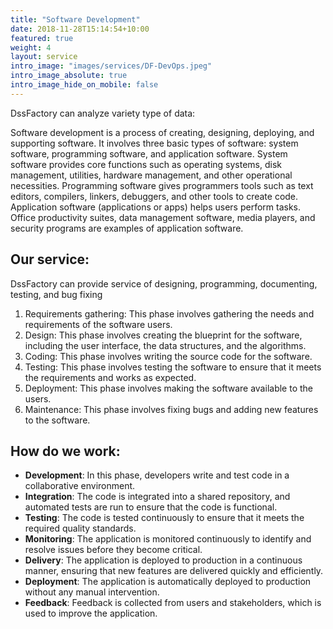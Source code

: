 ```yaml
---
title: "Software Development"
date: 2018-11-28T15:14:54+10:00
featured: true
weight: 4
layout: service
intro_image: "images/services/DF-DevOps.jpeg"
intro_image_absolute: true
intro_image_hide_on_mobile: false
---
```


DssFactory can analyze variety type of data:

Software development is a process of creating, designing, deploying, and supporting software. It involves three basic types of software: system software, programming software, and application software. System software provides core functions such as operating systems, disk management, utilities, hardware management, and other operational necessities. Programming software gives programmers tools such as text editors, compilers, linkers, debuggers, and other tools to create code. Application software (applications or apps) helps users perform tasks. Office productivity suites, data management software, media players, and security programs are examples of application software.

## Our service:

DssFactory can provide service of designing, programming, documenting, testing, and bug fixing

1. Requirements gathering: This phase involves gathering the needs and requirements of the software users.
2. Design: This phase involves creating the blueprint for the software, including the user interface, the data structures, and the algorithms.
3. Coding: This phase involves writing the source code for the software.
4. Testing: This phase involves testing the software to ensure that it meets the requirements and works as expected.
5. Deployment: This phase involves making the software available to the users.
6. Maintenance: This phase involves fixing bugs and adding new features to the software.

## How do we work:

- **Development**: In this phase, developers write and test code in a collaborative environment.
- **Integration**: The code is integrated into a shared repository, and automated tests are run to ensure that the code is functional.
- **Testing**: The code is tested continuously to ensure that it meets the required quality standards.
- **Monitoring**: The application is monitored continuously to identify and resolve issues before they become critical.
- **Delivery**: The application is deployed to production in a continuous manner, ensuring that new features are delivered quickly and efficiently.
- **Deployment**: The application is automatically deployed to production without any manual intervention.
- **Feedback**: Feedback is collected from users and stakeholders, which is used to improve the application.
